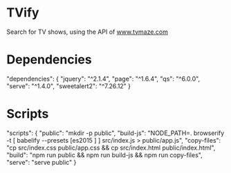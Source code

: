 # TVify
Search for TV shows, using the API of www.tvmaze.com

# Dependencies
"dependencies": {
		"jquery": "^2.1.4",
		"page": "^1.6.4",
		"qs": "^6.0.0",
		"serve": "^1.4.0",
		"sweetalert2": "^7.26.12"
	}
 
 # Scripts
 "scripts": {
		"public": "mkdir -p public",
		"build-js": "NODE_PATH=. browserify -t [ babelify --presets [es2015 ] ] src/index.js > public/app.js",
		"copy-files": "cp src/index.css public/app.css && cp src/index.html public/index.html",
		"build": "npm run public && npm run build-js && npm run copy-files",
		"serve": "serve public"
	}
